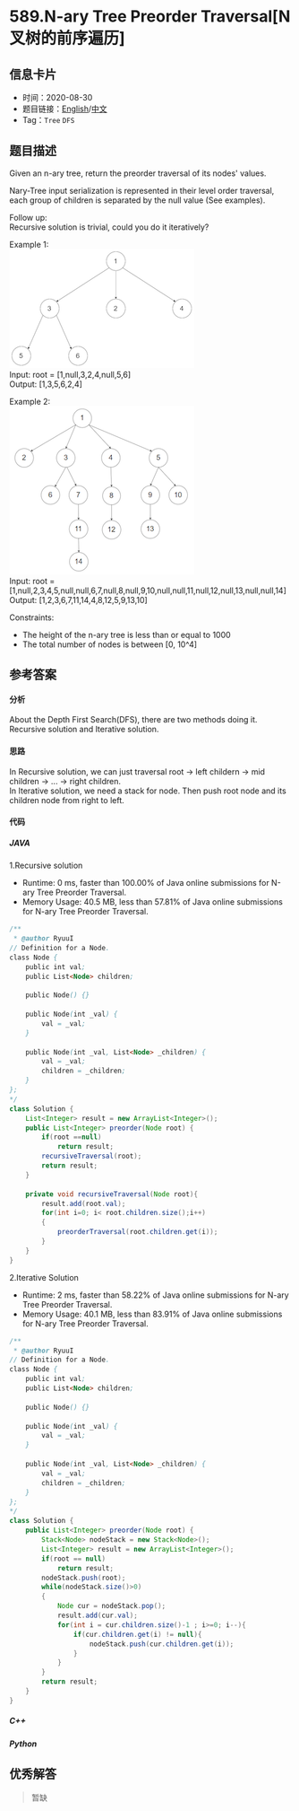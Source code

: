 # 589.N-ary Tree Preorder Traversal[N叉树的前序遍历]

## 信息卡片

* 时间：2020-08-30
* 题目链接：[English](https://leetcode.com/problems/n-ary-tree-preorder-traversal/)/[中文](https://leetcode-cn.com/problems/n-ary-tree-preorder-traversal/)
* Tag：`Tree` `DFS`
## 题目描述
Given an n-ary tree, return the preorder traversal of its nodes' values.  

Nary-Tree input serialization is represented in their level order traversal, each group of children is separated by the null value (See examples).  

Follow up:  
Recursive solution is trivial, could you do it iteratively?  


Example 1:  
![Image text](../img/589_ex1.png)  
Input: root = [1,null,3,2,4,null,5,6]  
Output: [1,3,5,6,2,4]   

Example 2:  
![Image text](../img/589_ex2.png)  
Input: root = [1,null,2,3,4,5,null,null,6,7,null,8,null,9,10,null,null,11,null,12,null,13,null,null,14]  
Output: [1,2,3,6,7,11,14,4,8,12,5,9,13,10]  


Constraints:

* The height of the n-ary tree is less than or equal to 1000
* The total number of nodes is between [0, 10^4] 


## 参考答案   


#### 分析

About the Depth First Search(DFS), there are two methods doing it. Recursive solution and Iterative solution. 

#### 思路
In Recursive solution, we can just traversal root -> left childern -> mid children -> ... -> right children.  
In Iterative solution, we need a stack for node. Then push root node and its children node from right to left.  

#### 代码

##### JAVA

1.Recursive solution

* Runtime: 0 ms, faster than 100.00% of Java online submissions for N-ary Tree Preorder Traversal.
* Memory Usage: 40.5 MB, less than 57.81% of Java online submissions for N-ary Tree Preorder Traversal.

```Java
/**
 * @author RyuuI
// Definition for a Node.
class Node {
    public int val;
    public List<Node> children;

    public Node() {}

    public Node(int _val) {
        val = _val;
    }

    public Node(int _val, List<Node> _children) {
        val = _val;
        children = _children;
    }
};
*/
class Solution {
    List<Integer> result = new ArrayList<Integer>();
    public List<Integer> preorder(Node root) {
        if(root ==null)
            return result;
        recursiveTraversal(root);
        return result;
    }

    private void recursiveTraversal(Node root){
        result.add(root.val);
        for(int i=0; i< root.children.size();i++)
        {
            preorderTraversal(root.children.get(i));
        }
    }
}
```


2.Iterative Solution  

* Runtime: 2 ms, faster than 58.22% of Java online submissions for N-ary Tree Preorder Traversal.
* Memory Usage: 40.1 MB, less than 83.91% of Java online submissions for N-ary Tree Preorder Traversal.

```Java
/**
 * @author RyuuI
// Definition for a Node.
class Node {
    public int val;
    public List<Node> children;

    public Node() {}

    public Node(int _val) {
        val = _val;
    }

    public Node(int _val, List<Node> _children) {
        val = _val;
        children = _children;
    }
};
*/
class Solution {
    public List<Integer> preorder(Node root) {
        Stack<Node> nodeStack = new Stack<Node>();
        List<Integer> result = new ArrayList<Integer>();
        if(root == null)
            return result;
        nodeStack.push(root);
        while(nodeStack.size()>0)
        {
            Node cur = nodeStack.pop();
            result.add(cur.val);
            for(int i = cur.children.size()-1 ; i>=0; i--){
                if(cur.children.get(i) != null){
                    nodeStack.push(cur.children.get(i));
                }
            }
        }
        return result;  
    }
}
```

##### C++


##### Python


## 优秀解答

>暂缺
